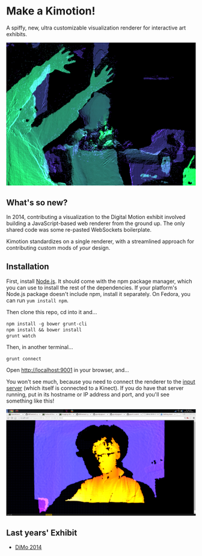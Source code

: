 Make a Kimotion!
================

A spiffy, new, ultra customizable visualization renderer for interactive art
exhibits.

![Kimotion sample](src/images/readme_hero.png)

What's so new?
--------------

In 2014, contributing a visualization to the Digital Motion exhibit involved
building a JavaScript-based web renderer from the ground up.  The only shared
code was some re-pasted WebSockets boilerplate.

Kimotion standardizes on a single renderer, with a streamlined approach for
contributing custom mods of *your* design.

Installation
------------

First, install [Node.js][node].  It should come with the npm package manager,
which you can use to install the rest of the dependencies.  If your platform's
Node.js package doesn't include npm, install it separately.  On Fedora, you can
run `yum install npm`.

Then clone this repo, cd into it and...

    npm install -g bower grunt-cli
    npm install && bower install
    grunt watch

Then, in another terminal...

    grunt connect

Open [http://localhost:9001](http://localhost:9001) in your browser, and...

You won't see much, because you need to connect the renderer to the [input
server][server] (which itself is connected to a Kinect).  If you do have
that server running, put in its hostname or IP address and port, and you'll see
something like this!

![DiMo 2014 Silhouettes photo](src/images/readme_img.png)

Last years' Exhibit
-------------------

 - [DiMo 2014][dimo2014]

[dimo2014]: http://palebluepixel.org/projects/dimo/
[server]: /server
[node]: https://nodejs.org/
